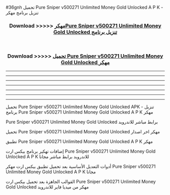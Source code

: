 #36gnh تحميل Pure Sniper v500271 Unlimited Money Gold Unlocked  A P K - تنزيل برنامج مهكر



<div align="center">
<h3>Download >>>>> <a href="https://runaway1.web.app/?sq=Pure Sniper v500271 Unlimited Money Gold Unlocked ">مهكرPure Sniper v500271 Unlimited Money Gold Unlocked  تنزيل برنامج</a></h3><br>

<h3>Download >>>>> <a href="https://runaway1.web.app/?sq=Pure Sniper v500271 Unlimited Money Gold Unlocked ">تحميل Pure Sniper v500271 Unlimited Money Gold Unlocked  مهكر</a></h3>
</div>


----------------------------------------------------------

----------------------------------------------------------

----------------------------------------------------------

----------------------------------------------------------

----------------------------------------------------------

----------------------------------------------------------

----------------------------------------------------------

تحميل Pure Sniper v500271 Unlimited Money Gold Unlocked  APK - تنزيل برنامج Pure Sniper v500271 Unlimited Money Gold Unlocked  A P K مهكر

Pure Sniper v500271 Unlimited Money Gold Unlocked  برابط مباشر للاندرويد

تحميل Pure Sniper v500271 Unlimited Money Gold Unlocked  مهكر اخر اصدار

تطبيق Pure Sniper v500271 Unlimited Money Gold Unlocked  A P K مهكر

إضافات تهكير برنامج بيكس ارت Pure Sniper v500271 Unlimited Money Gold Unlocked  A P K للاندرويد برابط مباشر مجانا

أدوات التعديل الأساسية بعد تحميل تطبيق بيكس ارت مهكر Pure Sniper v500271 Unlimited Money Gold Unlocked  A P K مجانا

القوالب الجاهزة بعد تحميل بيكس ارت Pure Sniper v500271 Unlimited Money Gold Unlocked  مهكر من ميديا فاير للاندرويد


